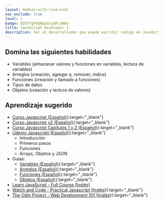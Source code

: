 ```yaml
---
layout: module-with-live-eval
nav_exclude: true
level: 1
badge: BZ4TfqPOQBqUsCy4FLVNQw
title: JavaScript Developer 1
description: Ser un desarrollador que puede escribir código en JavaScript simple que pueda resolver problemas simples.
---
```

## Domina las siguientes habilidades

* Variables (almacenar valores y funciones en variables, lectura de variables)
* Arreglos (creación, agregar a, remover, indice)
* Funciones (creación y llamado a funciones)
* Tipos de datos
* Objetos (creación y lectura de valores)

## Aprendizaje sugerido

* [Curso Javascript (Español)](https://youtube.com/playlist?list=PLKT_uPiD2acBKCj38oTrVtr2Wlzq-9MkF){:target="_blank"}
* [Curso Javascript v2 (Español)](https://www.youtube.com/playlist?list=PLKT_uPiD2acCRqGk_pxxhu4Qh46YNFDjL){:target="_blank"}
* [Curso Javascript Capitulos 1 y 2 (Español)](https://youtu.be/z95mZVUcJ-E){:target="_blank"}
* [Udemy Javascript (Español)](https://www.udemy.com/course/javascript-curso-gratis-2020/){:target="_blank"}
  * Introducción
  * Primeros pasos
  * Funciones
  * Arrays, Objetos y JSON
* Guías:
  * [Variables (Español)](https://developer.mozilla.org/es/docs/Web/JavaScript/Guide/Grammar_and_types#declaraciones){:target="_blank"}
  * [Arreglos (Español)](https://developer.mozilla.org/es/docs/Web/JavaScript/Reference/Global_Objects/Array){:target="_blank"}
  * [Funciones (Español)](https://developer.mozilla.org/es/docs/Web/JavaScript/Guide/Functions){:target="_blank"}
  * [Objetos (Español)](https://developer.mozilla.org/es/docs/Web/JavaScript/Guide/Working_with_Objects){:target="_blank"}
* [Learn JavaScript - Full Course (Inglés)](https://youtu.be/PkZNo7MFNFg)
* [Watch and Code - Practical Javascript (Inglés)](https://watchandcode.com/){:target="_blank"}
* [The Odin Project - Web Development 101 (Inglés)](https://www.theodinproject.com/){:target="_blank"}
